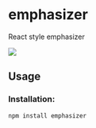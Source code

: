 # emphasizer

React style emphasizer

<a href="https://www.npmjs.com/package/emphasizer">
    <img src="https://nodei.co/npm/emphasizer.png?mini=true">
</a>

## Usage

### Installation:

```jsx
npm install emphasizer
```
